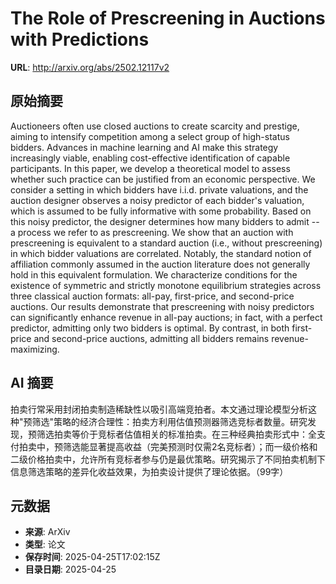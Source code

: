# The Role of Prescreening in Auctions with Predictions

**URL**: http://arxiv.org/abs/2502.12117v2

## 原始摘要

Auctioneers often use closed auctions to create scarcity and prestige, aiming
to intensify competition among a select group of high-status bidders. Advances
in machine learning and AI make this strategy increasingly viable, enabling
cost-effective identification of capable participants. In this paper, we
develop a theoretical model to assess whether such practice can be justified
from an economic perspective. We consider a setting in which bidders have
i.i.d. private valuations, and the auction designer observes a noisy predictor
of each bidder's valuation, which is assumed to be fully informative with some
probability. Based on this noisy predictor, the designer determines how many
bidders to admit -- a process we refer to as prescreening. We show that an
auction with prescreening is equivalent to a standard auction (i.e., without
prescreening) in which bidder valuations are correlated. Notably, the standard
notion of affiliation commonly assumed in the auction literature does not
generally hold in this equivalent formulation. We characterize conditions for
the existence of symmetric and strictly monotone equilibrium strategies across
three classical auction formats: all-pay, first-price, and second-price
auctions. Our results demonstrate that prescreening with noisy predictors can
significantly enhance revenue in all-pay auctions; in fact, with a perfect
predictor, admitting only two bidders is optimal. By contrast, in both
first-price and second-price auctions, admitting all bidders remains
revenue-maximizing.


## AI 摘要

拍卖行常采用封闭拍卖制造稀缺性以吸引高端竞拍者。本文通过理论模型分析这种"预筛选"策略的经济合理性：拍卖方利用估值预测器筛选竞标者数量。研究发现，预筛选拍卖等价于竞标者估值相关的标准拍卖。在三种经典拍卖形式中：全支付拍卖中，预筛选能显著提高收益（完美预测时仅需2名竞标者）；而一级价格和二级价格拍卖中，允许所有竞标者参与仍是最优策略。研究揭示了不同拍卖机制下信息筛选策略的差异化收益效果，为拍卖设计提供了理论依据。（99字）

## 元数据

- **来源**: ArXiv
- **类型**: 论文
- **保存时间**: 2025-04-25T17:02:15Z
- **目录日期**: 2025-04-25
